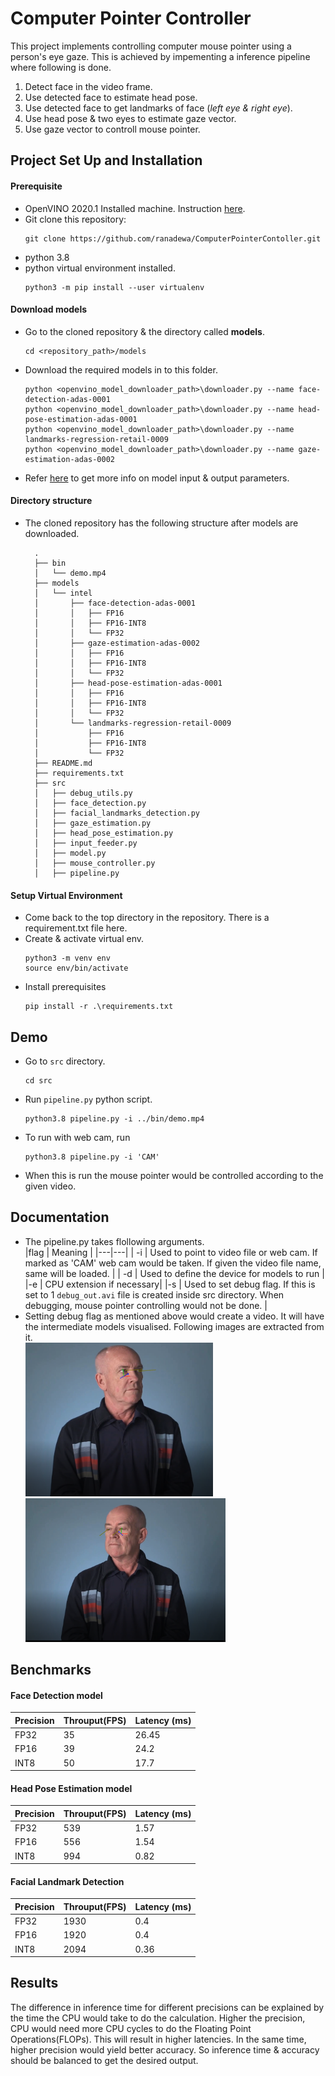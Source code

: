 # Computer Pointer Controller

This project implements controlling computer mouse pointer using a person's eye gaze. This is achieved by impementing a inference pipeline where following is done.
1. Detect face in the video frame.
2. Use detected face to estimate head pose.
3. Use detected face to get landmarks of face (*left eye & right eye*).
4. Use head pose & two eyes to estimate gaze vector.
5. Use gaze vector to controll mouse pointer.

## Project Set Up and Installation
#### Prerequisite
* OpenVINO 2020.1 Installed machine. Instruction [here](https://docs.openvinotoolkit.org/2020.1/index.html).
* Git clone this repository:
  ```
  git clone https://github.com/ranadewa/ComputerPointerContoller.git
  ```
* python 3.8
* python virtual environment installed.
    ```
    python3 -m pip install --user virtualenv
    ```  
#### Download models
* Go to the cloned repository & the directory called **models**.
  ```
  cd <repository_path>/models
  ```
* Download the required models in to this folder.
    ```
    python <openvino_model_downloader_path>\downloader.py --name face-detection-adas-0001
    python <openvino_model_downloader_path>\downloader.py --name head-pose-estimation-adas-0001
    python <openvino_model_downloader_path>\downloader.py --name landmarks-regression-retail-0009
    python <openvino_model_downloader_path>\downloader.py --name gaze-estimation-adas-0002
    ```
* Refer [here]() to get more info on model input & output parameters.
#### Directory structure
* The cloned repository has the following structure after models are downloaded.
  ```
    .
    ├── bin
    │   └── demo.mp4
    ├── models
    │   └── intel
    │       ├── face-detection-adas-0001
    │       │   ├── FP16
    │       │   ├── FP16-INT8
    │       │   └── FP32
    │       ├── gaze-estimation-adas-0002
    │       │   ├── FP16
    │       │   ├── FP16-INT8
    │       │   └── FP32
    │       ├── head-pose-estimation-adas-0001
    │       │   ├── FP16
    │       │   ├── FP16-INT8
    │       │   └── FP32
    │       └── landmarks-regression-retail-0009
    │           ├── FP16
    │           ├── FP16-INT8
    │           └── FP32
    ├── README.md
    ├── requirements.txt
    ├── src
    │   ├── debug_utils.py
    │   ├── face_detection.py
    │   ├── facial_landmarks_detection.py
    │   ├── gaze_estimation.py
    │   ├── head_pose_estimation.py
    │   ├── input_feeder.py
    │   ├── model.py
    │   ├── mouse_controller.py
    │   ├── pipeline.py
  ```
#### Setup Virtual Environment
* Come back to the top directory in the repository. There is a requirement.txt file here.
* Create & activate virtual env.
    ```
    python3 -m venv env
    source env/bin/activate
    ```
* Install prerequisites
    ```
    pip install -r .\requirements.txt
    ```

## Demo
* Go to ```src``` directory.
    ```
    cd src
    ```
* Run ```pipeline.py``` python script.
    ```
    python3.8 pipeline.py -i ../bin/demo.mp4
    ```
* To run with web cam, run
    ```
    python3.8 pipeline.py -i 'CAM'
    ```
* When this is run the mouse pointer would be controlled according to the given video.

## Documentation
* The pipeline.py takes flollowing arguments.  
    |flag | Meaning |
    |---|---|
    | -i  | Used to point to video file  or web cam. If marked as 'CAM' web cam would be taken. If given the video file name, same will be loaded. |
    |  -d | Used to define the device for models to run |
    |-e | CPU extension if necessary|
    |-s | Used to set debug flag. If this is set to 1 ```debug_out.avi``` file is created inside src directory. When debugging, mouse pointer controlling would not be done. |
* Setting debug flag as mentioned above would create a video. It will have the intermediate models visualised. Following images are extracted from it.  
    <img src="images/debug_out1.png" width="300"/>
    <img src="images/debug_out2.png" width="320"/>

## Benchmarks

#### Face Detection model
| Precision | Throuput(FPS) | Latency (ms) |
|---|---|---|
| FP32 | 35 | 26.45|
| FP16 | 39 | 24.2 |
| INT8 | 50 | 17.7 |
#### Head Pose Estimation model
| Precision | Throuput(FPS) | Latency (ms) |
|---|---|---|
| FP32 | 539 | 1.57|
| FP16 | 556 | 1.54 |
| INT8 | 994 | 0.82 |

#### Facial Landmark Detection
| Precision | Throuput(FPS) | Latency (ms) |
|---|---|---|
| FP32 | 1930 | 0.4|
| FP16 | 1920 | 0.4 |
| INT8 | 2094 | 0.36 |
## Results
The difference in inference time for different precisions can be explained by the time the CPU would take to do the calculation. Higher the precision, CPU would need more CPU cycles to do the Floating Point Operations(FLOPs). This will result in higher latencies. In the same time, higher precision would yield better accuracy. So inference time & accuracy should be balanced to get the desired output.

